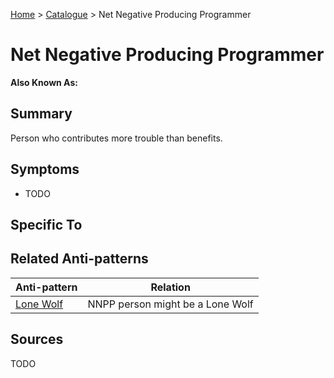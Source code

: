 [Home](../README.md) > [Catalogue](../Antipatterns_catalogue.md) > Net Negative Producing Programmer
# Net Negative Producing Programmer
**Also Known As:** 
## Summary
Person who contributes more trouble than benefits.
## Symptoms
 - TODO
## Specific To

## Related Anti-patterns
|Anti-pattern  | Relation |
|--|--|
| [Lone Wolf](Lone-Wolf.md) | NNPP person might be a Lone Wolf |
## Sources
TODO
